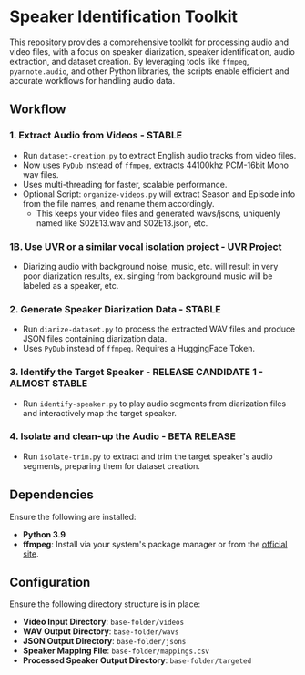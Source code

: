# Speaker Identification Toolkit

This repository provides a comprehensive toolkit for processing audio and video files, with a focus on speaker diarization, speaker identification, audio extraction, and dataset creation. By leveraging tools like `ffmpeg`, `pyannote.audio`, and other Python libraries, the scripts enable efficient and accurate workflows for handling audio data.

## Workflow

### 1. Extract Audio from Videos - STABLE
- Run `dataset-creation.py` to extract English audio tracks from video files.
- Now uses `PyDub` instead of `ffmpeg`, extracts 44100khz PCM-16bit Mono wav files.
- Uses multi-threading for faster, scalable performance.
- Optional Script: `organize-videos.py` will extract Season and Episode info from the file names, and rename them accordingly.
  - This keeps your video files and generated wavs/jsons, uniquenly named like S02E13.wav and S02E13.json, etc.
 
### 1B. Use UVR or a similar vocal isolation project - [UVR Project](https://github.com/Anjok07/ultimatevocalremovergui)
 - Diarizing audio with background noise, music, etc. will result in very poor diarization results, ex. singing from background music will be labeled as a speaker, etc.

### 2. Generate Speaker Diarization Data - STABLE
- Run `diarize-dataset.py` to process the extracted WAV files and produce JSON files containing diarization data.
- Uses `PyDub` instead of `ffmpeg`. Requires a HuggingFace Token.

### 3. Identify the Target Speaker - RELEASE CANDIDATE 1 - ALMOST STABLE
- Run `identify-speaker.py` to play audio segments from diarization files and interactively map the target speaker.

### 4. Isolate and clean-up the Audio - BETA RELEASE
- Run `isolate-trim.py` to extract and trim the target speaker's audio segments, preparing them for dataset creation.

## Dependencies

Ensure the following are installed:

- **Python 3.9**
- **ffmpeg**: Install via your system's package manager or from the [official site](https://ffmpeg.org/).

## Configuration

Ensure the following directory structure is in place:

- **Video Input Directory**: `base-folder/videos`
- **WAV Output Directory**: `base-folder/wavs`
- **JSON Output Directory**: `base-folder/jsons`
- **Speaker Mapping File**: `base-folder/mappings.csv`
- **Processed Speaker Output Directory**: `base-folder/targeted`
